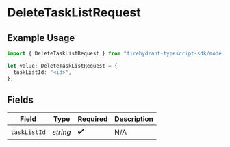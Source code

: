 # DeleteTaskListRequest

## Example Usage

```typescript
import { DeleteTaskListRequest } from "firehydrant-typescript-sdk/models/operations";

let value: DeleteTaskListRequest = {
  taskListId: "<id>",
};
```

## Fields

| Field              | Type               | Required           | Description        |
| ------------------ | ------------------ | ------------------ | ------------------ |
| `taskListId`       | *string*           | :heavy_check_mark: | N/A                |